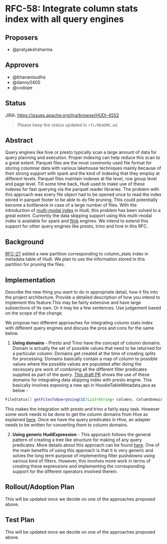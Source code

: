 <!--
  Licensed to the Apache Software Foundation (ASF) under one or more
  contributor license agreements.  See the NOTICE file distributed with
  this work for additional information regarding copyright ownership.
  The ASF licenses this file to You under the Apache License, Version 2.0
  (the "License"); you may not use this file except in compliance with
  the License.  You may obtain a copy of the License at

       http://www.apache.org/licenses/LICENSE-2.0

  Unless required by applicable law or agreed to in writing, software
  distributed under the License is distributed on an "AS IS" BASIS,
  WITHOUT WARRANTIES OR CONDITIONS OF ANY KIND, either express or implied.
  See the License for the specific language governing permissions and
  limitations under the License.
-->
# RFC-58: Integrate column stats index with all query engines



## Proposers

- @pratyakshsharma

## Approvers
- @bhavanisudha
- @danny0405
- @codope

## Status

JIRA: https://issues.apache.org/jira/browse/HUDI-4552

> Please keep the status updated in `rfc/README.md`.

## Abstract

Query engines like hive or presto typically scan a large amount of data for query planning and execution. Proper indexing can help reduce this scan to a great extent. Parquet files are the most commonly used file format for storing columnar data with various lakehouse techniques mainly because of their strong support with spark and
the kind of indexing that they employ at different levels. Parquet files maintain indexes at file level, row group level and page level. Till some time back, Hudi used to make use of these indexes for fast querying via the parquet reader libraries. The problem with this approach was every file object had to be opened once to read the index stored in parquet footer to be able to do file pruning. This could potentially become a bottleneck in case of a large number of
files. With the introduction of [multi-modal index](https://www.onehouse.ai/blog/introducing-multi-modal-index-for-the-lakehouse-in-apache-hudi) in Hudi, this problem has been solved to a great extent. Currently the data skipping support using this multi-modal index is available for spark and [flink](https://issues.apache.org/jira/browse/HUDI-4353) engines. We intend to extend this support for other query engines like presto, trino and hive in this RFC. 

## Background
[RFC-27](https://github.com/apache/hudi/blob/master/rfc/rfc-27/rfc-27.md) added a new partition corresponding to column_stats index in metadata table of Hudi. We plan to use the information stored in this partition for pruning the files. 

## Implementation
Describe the new thing you want to do in appropriate detail, how it fits into the project architecture.
Provide a detailed description of how you intend to implement this feature.This may be fairly extensive and have large subsections of its own.
Or it may be a few sentences. Use judgement based on the scope of the change.

We propose two different approaches for integrating column stats index with different query engines and discuss the pros and cons for the same below.
1. **Using domains** - Presto and Trino have the concept of column domains. Domain is actually the set of possible values that need to be returned for a particular column. Domains get created at the time of creating splits for processing. Domains basically contain a map of column to possible values where the possible values are populated after doing the necessary pre work of combining all the different filter predicates supplied as part of the query. [This draft PR](https://github.com/apache/hudi/pull/6087) shows the use of these domains for integrating data skipping index with presto engine. 
This basically involves exposing a new api in HoodieTableMetadata.java as below - 

```java
FileStatus[] getFilesToQueryUsingCSI(List<String> columns, ColumnDomain<ColumnHandle> columnDomain) throws IOException;
```

This makes the integration with presto and trino a fairly easy task. However some work needs to be done to get the column domains from Hive as explained [here](https://cwiki.apache.org/confluence/display/HUDI/RFC-27+Data+skipping+index+to+improve+query+performance#RFC27Dataskippingindextoimprovequeryperformance-Hive). Once we have the query predicates in Hive, an adapter needs to be written for converting them to column domains. 

2. **Using generic HudiExpression** - This approach follows the general pattern of creating a tree like structure for making of any query predicates. More details about this approach can be found [here](https://cwiki.apache.org/confluence/display/HUDI/RFC-27+Data+skipping+index+to+improve+query+performance#RFC27Dataskippingindextoimprovequeryperformance-HowtoapplyquerypredicatesinHudi?).
One of the main benefits of using this approach is that it is very generic and solves the long term purpose of implementing filter pushdowns using various kind of filters. However, this involves more work in terms of creating these expressions and implementing the corresponding support for the different operators involved therein. 

## Rollout/Adoption Plan

This will be updated once we decide on one of the approaches proposed above. 

## Test Plan

This will be updated once we decide on one of the approaches proposed above. 
